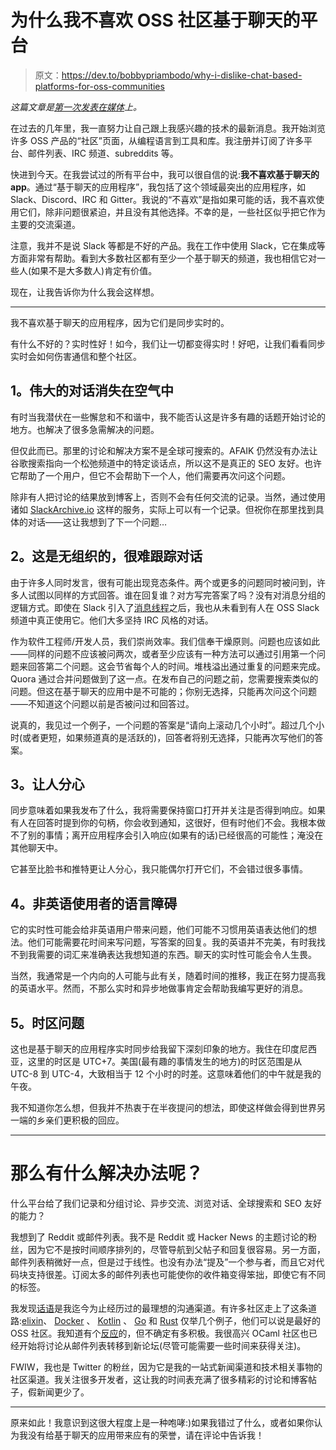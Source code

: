 # 为什么我不喜欢 OSS 社区基于聊天的平台

> 原文：<https://dev.to/bobbypriambodo/why-i-dislike-chat-based-platforms-for-oss-communities>

*这篇文章是[第一次发表在媒体](https://medium.com/@bobbypriambodo/why-i-dislike-chat-based-platforms-for-oss-communities-f19444302d6d)上。*

在过去的几年里，我一直努力让自己跟上我感兴趣的技术的最新消息。我开始浏览许多 OSS 产品的“社区”页面，从编程语言到工具和库。我注册并订阅了许多平台、邮件列表、IRC 频道、subreddits 等。

快进到今天。在我尝试过的所有平台中，我可以很自信的说:**我不喜欢基于聊天的 app**。通过“基于聊天的应用程序”，我包括了这个领域最突出的应用程序，如 Slack、Discord、IRC 和 Gitter。我说的“不喜欢”是指如果可能的话，我不喜欢使用它们，除非问题很紧迫，并且没有其他选择。不幸的是，一些社区似乎把它作为主要的交流渠道。

注意，我并不是说 Slack 等都是不好的产品。我在工作中使用 Slack，它在集成等方面非常有帮助。看到大多数社区都有至少一个基于聊天的频道，我也相信它对一些人(如果不是大多数人)肯定有价值。

现在，让我告诉你为什么我会这样想。

* * *

我不喜欢基于聊天的应用程序，因为它们是同步实时的。

有什么不好的？实时性好！如今，我们让一切都变得实时！好吧，让我们看看同步实时会如何伤害通信和整个社区。

## 1。伟大的对话消失在空气中

有时当我潜伏在一些懈怠和不和谐中，我不能否认这是许多有趣的话题开始讨论的地方。也解决了很多急需解决的问题。

但仅此而已。那里的讨论和解决方案不是全球可搜索的。AFAIK 仍然没有办法让谷歌搜索指向一个松弛频道中的特定谈话点，所以这不是真正的 SEO 友好。也许它帮助了一个用户，但它不会帮助下一个人，他们需要再次问这个问题。

除非有人把讨论的结果放到博客上，否则不会有任何交流的记录。当然，通过使用诸如 [SlackArchive.io](https://slackarchive.io/) 这样的服务，实际上可以有一个记录。但祝你在那里找到具体的对话——这让我想到了下一个问题…

## 2。这是无组织的，很难跟踪对话

由于许多人同时发言，很有可能出现竞态条件。两个或更多的问题同时被问到，许多人试图以同样的方式回答。谁在回复谁？对方写完答案了吗？没有对消息分组的逻辑方式。即使在 Slack 引入了[消息线程](https://get.slack.help/hc/en-us/articles/115000769927-Message-threads)之后，我也从未看到有人在 OSS Slack 频道中真正使用它。他们大多坚持 IRC 风格的对话。

作为软件工程师/开发人员，我们崇尚效率。我们信奉干燥原则。问题也应该如此——同样的问题不应该被问两次，或者至少应该有一种方法可以通过引用第一个问题来回答第二个问题。这会节省每个人的时间。堆栈溢出通过重复的问题来完成。Quora 通过合并问题做到了这一点。在发布自己的问题之前，您需要搜索类似的问题。但这在基于聊天的应用中是不可能的；你别无选择，只能再次问这个问题——不知道这个问题以前是否被问过和回答过。

说真的，我见过一个例子，一个问题的答案是“请向上滚动几个小时”。超过几个小时(或者更短，如果频道真的是活跃的)，回答者将别无选择，只能再次写他们的答案。

## 3。让人分心

同步意味着如果我发布了什么，我将需要保持窗口打开并关注是否得到响应。如果有人在回答时提到你的句柄，你会收到通知，这很好，但有时他们不会。我根本做不了别的事情；离开应用程序会引入响应(如果有的话)已经很高的可能性；淹没在其他聊天中。

它甚至比脸书和推特更让人分心，我只能偶尔打开它们，不会错过很多事情。

## 4。非英语使用者的语言障碍

它的实时性可能会给非英语用户带来问题，他们可能不习惯用英语表达他们的想法。他们可能需要花时间来写问题，写答案的回复。我的英语并不完美，有时我找不到我需要的词汇来准确表达我想知道的东西。聊天的实时性可能会令人生畏。

当然，我通常是一个内向的人可能与此有关，随着时间的推移，我正在努力提高我的英语水平。然而，不那么实时和异步地做事肯定会帮助我编写更好的消息。

## 5。时区问题

这也是基于聊天的应用程序实时同步给我留下深刻印象的地方。我住在印度尼西亚，这里的时区是 UTC+7。美国(最有趣的事情发生的地方)的时区范围是从 UTC-8 到 UTC-4，大致相当于 12 个小时的时差。这意味着他们的中午就是我的午夜。

我不知道你怎么想，但我并不热衷于在半夜提问的想法，即使这样做会得到世界另一端的乡亲们更积极的回应。

* * *

# 那么有什么解决办法呢？

什么平台给了我们记录和分组讨论、异步交流、浏览对话、全球搜索和 SEO 友好的能力？

我想到了 Reddit 或邮件列表。我不是 Reddit 或 Hacker News 的主题讨论的粉丝，因为它不是按时间顺序排列的，尽管导航到父帖子和回复很容易。另一方面，邮件列表稍微好一点，但是过于线性。也没有办法“提及”一个参与者，而且它对代码块支持很差。订阅太多的邮件列表也可能使你的收件箱变得笨拙，即使它有不同的标签。

我发现[话语](https://www.discourse.org/)是我迄今为止经历过的最理想的沟通渠道。有许多社区走上了这条道路:[elixin](https://elixirforum.com/)、 [Docker](https://forums.docker.com/) 、 [Kotlin](https://discuss.kotlinlang.org/) 、 [Go](https://forum.golangbridge.org/) 和 [Rust](https://users.rust-lang.org/) 仅举几个例子，他们可以说是最好的 OSS 社区。我知道有个[反应](https://discuss.reactjs.org/)的，但不确定有多积极。我很高兴 OCaml 社区也已经开始将讨论从邮件列表转移到新论坛(尽管可能需要一些时间来获得关注)。

FWIW，我也是 Twitter 的粉丝，因为它是我的一站式新闻渠道和技术相关事物的社区渠道。我关注很多开发者，这让我的时间表充满了很多精彩的讨论和博客帖子，假新闻更少了。

* * *

原来如此！我意识到这很大程度上是一种咆哮:)如果我错过了什么，或者如果你认为我没有给基于聊天的应用带来应有的荣誉，请在评论中告诉我！